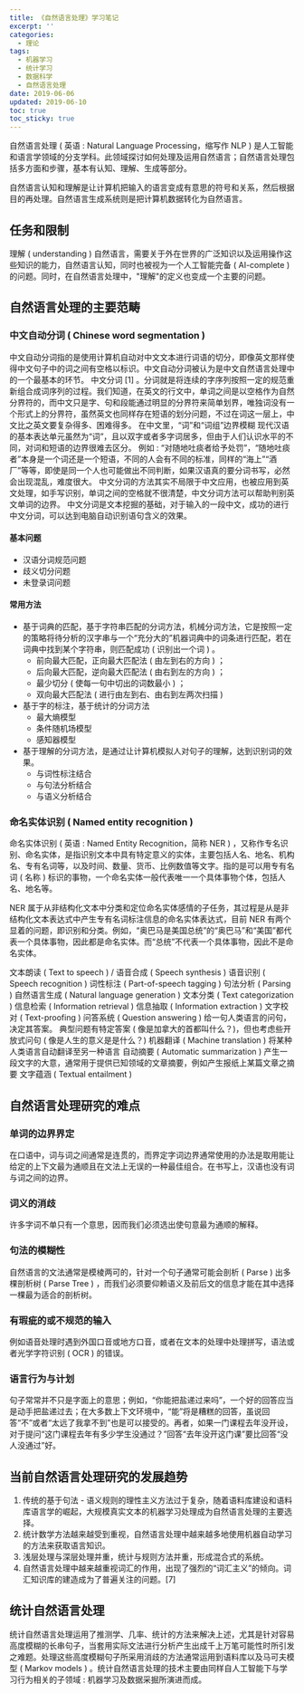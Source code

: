 ```yaml
---
title: 《自然语言处理》学习笔记
excerpt: ''
categories:
  - 理论
tags:
  - 机器学习
  - 统计学习
  - 数据科学
  - 自然语言处理
date: 2019-06-06
updated: 2019-06-10
toc: true
toc_sticky: true
---
```


自然语言处理 ( 英语 : Natural Language Processing，缩写作 NLP ) 是人工智能和语言学领域的分支学科。此领域探讨如何处理及运用自然语言；自然语言处理包括多方面和步骤，基本有认知、理解、生成等部分。

自然语言认知和理解是让计算机把输入的语言变成有意思的符号和关系，然后根据目的再处理。自然语言生成系统则是把计算机数据转化为自然语言。

## 任务和限制

理解 ( understanding ) 自然语言，需要关于外在世界的广泛知识以及运用操作这些知识的能力，自然语言认知，同时也被视为一个人工智能完备 ( AI-complete ) 的问题。同时，在自然语言处理中，"理解"的定义也变成一个主要的问题。

## 自然语言处理的主要范畴

### 中文自动分词 ( Chinese word segmentation )

中文自动分词指的是使用计算机自动对中文文本进行词语的切分，即像英文那样使得中文句子中的词之间有空格以标识。中文自动分词被认为是中文自然语言处理中的一个最基本的环节。
中文分词 [1]  。分词就是将连续的字序列按照一定的规范重新组合成词序列的过程。我们知道，在英文的行文中，单词之间是以空格作为自然分界符的，而中文只是字、句和段能通过明显的分界符来简单划界，唯独词没有一个形式上的分界符，虽然英文也同样存在短语的划分问题，不过在词这一层上，中文比之英文要复杂得多、困难得多。
在中文里，“词”和“词组”边界模糊
现代汉语的基本表达单元虽然为“词”，且以双字或者多字词居多，但由于人们认识水平的不同，对词和短语的边界很难去区分。
例如 : “对随地吐痰者给予处罚”，“随地吐痰者”本身是一个词还是一个短语，不同的人会有不同的标准，同样的“海上”“酒厂”等等，即使是同一个人也可能做出不同判断，如果汉语真的要分词书写，必然会出现混乱，难度很大。
中文分词的方法其实不局限于中文应用，也被应用到英文处理，如手写识别，单词之间的空格就不很清楚，中文分词方法可以帮助判别英文单词的边界。
中文分词是文本挖掘的基础，对于输入的一段中文，成功的进行中文分词，可以达到电脑自动识别语句含义的效果。

#### 基本问题

- 汉语分词规范问题
- 歧义切分问题
- 未登录词问题

#### 常用方法

- 基于词典的匹配，基于字符串匹配的分词方法，机械分词方法，它是按照一定的策略将待分析的汉字串与一个“充分大的”机器词典中的词条进行匹配，若在词典中找到某个字符串，则匹配成功 ( 识别出一个词 ) 。
    - 前向最大匹配，正向最大匹配法 ( 由左到右的方向 ) ；
    - 后向最大匹配，逆向最大匹配法 ( 由右到左的方向 ) ；
    - 最少切分 ( 使每一句中切出的词数最小 ) ；
    - 双向最大匹配法 ( 进行由左到右、由右到左两次扫描 )
- 基于字的标注，基于统计的分词方法
    - 最大熵模型
    - 条件随机场模型
    - 感知器模型
- 基于理解的分词方法，是通过让计算机模拟人对句子的理解，达到识别词的效果。
    - 与词性标注结合
    - 与句法分析结合
    - 与语义分析结合

### 命名实体识别 ( Named entity recognition )

命名实体识别 ( 英语 : Named Entity Recognition，简称 NER ) ，又称作专名识别、命名实体，是指识别文本中具有特定意义的实体，主要包括人名、地名、机构名、专有名词等，以及时间、数量、货币、比例数值等文字。指的是可以用专有名词 ( 名称 ) 标识的事物，一个命名实体一般代表唯一一个具体事物个体，包括人名、地名等。

NER 属于从非结构化文本中分类和定位命名实体感情的子任务，其过程是从是非结构化文本表达式中产生专有名词标注信息的命名实体表达式，目前 NER 有两个显着的问题，即识别和分类。例如，“奥巴马是美国总统”的“奥巴马”和“美国”都代表一个具体事物，因此都是命名实体。而“总统”不代表一个具体事物，因此不是命名实体。

文本朗读 ( Text to speech ) / 语音合成 ( Speech synthesis )
语音识别 ( Speech recognition )
词性标注 ( Part-of-speech tagging )
句法分析 ( Parsing )
自然语言生成 ( Natural language generation )
文本分类 ( Text categorization )
信息检索 ( Information retrieval )
信息抽取 ( Information extraction )
文字校对 ( Text-proofing )
问答系统 ( Question answering )
给一句人类语言的问句，决定其答案。 典型问题有特定答案 ( 像是加拿大的首都叫什么？)，但也考虑些开放式问句 ( 像是人生的意义是是什么？)
机器翻译 ( Machine translation )
将某种人类语言自动翻译至另一种语言
自动摘要 ( Automatic summarization )
产生一段文字的大意，通常用于提供已知领域的文章摘要，例如产生报纸上某篇文章之摘要
文字蕴涵 ( Textual entailment )

## 自然语言处理研究的难点

### 单词的边界界定

在口语中，词与词之间通常是连贯的，而界定字词边界通常使用的办法是取用能让给定的上下文最为通顺且在文法上无误的一种最佳组合。在书写上，汉语也没有词与词之间的边界。

### 词义的消歧

许多字词不单只有一个意思，因而我们必须选出使句意最为通顺的解释。

### 句法的模糊性

自然语言的文法通常是模棱两可的，针对一个句子通常可能会剖析 ( Parse ) 出多棵剖析树 ( Parse Tree ) ，而我们必须要仰赖语义及前后文的信息才能在其中选择一棵最为适合的剖析树。

### 有瑕疵的或不规范的输入

例如语音处理时遇到外国口音或地方口音，或者在文本的处理中处理拼写，语法或者光学字符识别 ( OCR ) 的错误。

### 语言行为与计划

句子常常并不只是字面上的意思；例如，“你能把盐递过来吗”，一个好的回答应当是动手把盐递过去；在大多数上下文环境中，“能”将是糟糕的回答，虽说回答“不”或者“太远了我拿不到”也是可以接受的。再者，如果一门课程去年没开设，对于提问“这门课程去年有多少学生没通过？”回答“去年没开这门课”要比回答“没人没通过”好。

## 当前自然语言处理研究的发展趋势

1. 传统的基于句法 - 语义规则的理性主义方法过于复杂，随着语料库建设和语料库语言学的崛起，大规模真实文本的机器学习处理成为自然语言处理的主要选择。
1. 统计数学方法越来越受到重视，自然语言处理中越来越多地使用机器自动学习的方法来获取语言知识。
1. 浅层处理与深层处理并重，统计与规则方法并重，形成混合式的系统。
1. 自然语言处理中越来越重视词汇的作用，出现了强烈的“词汇主义”的倾向。词汇知识库的建造成为了普遍关注的问题。[7]

## 统计自然语言处理

统计自然语言处理运用了推测学、几率、统计的方法来解决上述，尤其是针对容易高度模糊的长串句子，当套用实际文法进行分析产生出成千上万笔可能性时所引发之难题。处理这些高度模糊句子所采用消歧的方法通常运用到语料库以及马可夫模型 ( Markov models ) 。统计自然语言处理的技术主要由同样自人工智能下与学习行为相关的子领域 : 机器学习及数据采掘所演进而成。
